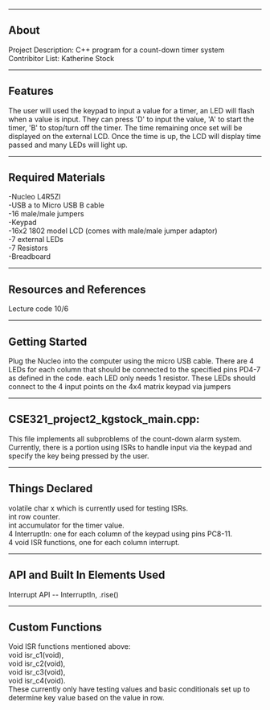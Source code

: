 -------------------
About
-------------------
Project Description: C++ program for a count-down timer system  
Contribitor List: Katherine Stock  


--------------------
Features
--------------------
The user will used the keypad to input a value for a timer, an LED will flash when a value is input. They can press 'D' to input the value, 'A' to start the timer, 'B' to stop/turn off the timer. The time remaining once set will be displayed on the external LCD. Once the time is up, the LCD will display time passed and many LEDs will light up.  

--------------------
Required Materials
--------------------
-Nucleo L4R5ZI  
-USB a to Micro USB B cable   
-16 male/male jumpers   
-Keypad   
-16x2 1802 model LCD (comes with male/male jumper adaptor)   
-7 external LEDs   
-7 Resistors   
-Breadboard   

--------------------
Resources and References
--------------------
Lecture code 10/6

--------------------
Getting Started
--------------------
Plug the Nucleo into the computer using the micro USB cable. There are 4 LEDs for each column that should be connected to the specified pins PD4-7 as defined in the code. each LED only needs 1 resistor. These LEDs should connect to the 4 input points on the 4x4 matrix keypad via jumpers 

--------------------
CSE321_project2_kgstock_main.cpp:
--------------------
This file implements all subproblems of the count-down alarm system. Currently, there is a portion using ISRs to handle input via the keypad and specify the key being pressed by the user.

----------
Things Declared
----------
volatile char x which is currently used for testing ISRs.  
int row counter.  
int accumulator for the timer value.  
4 InterruptIn: one for each column of the keypad using pins PC8-11.  
4 void ISR functions, one for each column interrupt.  


----------
API and Built In Elements Used
----------
Interrupt API -- InterruptIn, .rise()

----------
Custom Functions
----------
Void ISR functions mentioned above:  
void isr_c1(void),   
void isr_c2(void),   
void isr_c3(void),   
void isr_c4(void).   
These currently only have testing values and basic conditionals set up to determine key value based on the value in row.
